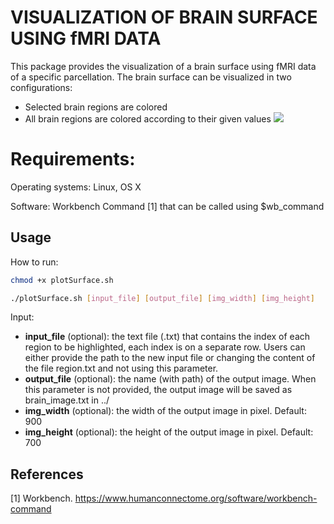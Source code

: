 # VISUALIZATION OF BRAIN SURFACE USING fMRI DATA

This package provides the visualization of a brain surface using fMRI data of a specific parcellation. The brain surface can be visualized in two configurations:
- Selected brain regions are colored
- All brain regions are colored according to their given values
![](/images/all_regions.png)
# Requirements:

Operating systems: Linux, OS X

Software: Workbench Command [1] that can be called using $wb_command

## Usage
How to run:
```bash
chmod +x plotSurface.sh

./plotSurface.sh [input_file] [output_file] [img_width] [img_height]
```

Input:
- **input_file** (optional): the text file (.txt) that contains the index of each region to be highlighted, each index is on a separate row. Users can either provide the path to the new input file or changing the content of the file region.txt and not using this parameter.
- **output_file** (optional): the name (with path) of the output image. When this parameter is not provided, the output image will be saved as brain_image.txt in ../
- **img_width** (optional): the width of the output image in pixel. Default: 900
- **img_height** (optional): the height of the output image in pixel. Default: 700

## References

[1] Workbench. https://www.humanconnectome.org/software/workbench-command
